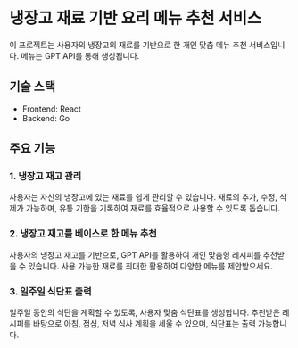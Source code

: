 # 냉장고 재료 기반 요리 메뉴 추천 서비스 

이 프로젝트는 사용자의 냉장고의 재료를 기반으로 한 개인 맞춤 메뉴 추천 서비스입니다. 메뉴는 GPT API를 통해 생성됩니다.

## 기술 스택
- Frontend: React
- Backend: Go

## 주요 기능

### 1. 냉장고 재고 관리
사용자는 자신의 냉장고에 있는 재료를 쉽게 관리할 수 있습니다. 재료의 추가, 수정, 삭제가 가능하며, 유통 기한을 기록하여 재료를 효율적으로 사용할 수 있도록 돕습니다.

### 2. 냉장고 재고를 베이스로 한 메뉴 추천
사용자의 냉장고 재고를 기반으로, GPT API를 활용하여 개인 맞춤형 레시피를 추천받을 수 있습니다. 사용 가능한 재료를 최대한 활용하여 다양한 메뉴를 제안받으세요.

### 3. 일주일 식단표 출력
일주일 동안의 식단을 계획할 수 있도록, 사용자 맞춤 식단표를 생성합니다. 추천받은 레시피를 바탕으로 아침, 점심, 저녁 식사 계획을 세울 수 있으며, 식단표는 출력 가능합니다.
